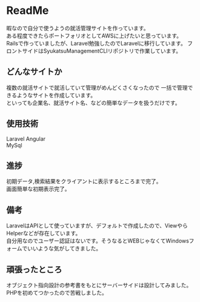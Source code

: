# ReadMe
暇なので自分で使うようの就活管理サイトを作っています。  
ある程度できたらポートフォリオとしてAWSに上げたいと思っています。   
Railsで作っていましたが、Laravel勉強したのでLaravelに移行しています。
フロントサイドはSyukatsuManagementCLIリポジトリで作業しています。

## どんなサイトか
複数の就活サイトで就活していて管理がめんどくさくなったので
一括で管理できるようなサイトを作成しています。    
といっても企業名、就活サイト名、などの簡単なデータを扱うだけです。

## 使用技術
Laravel
Angular  
MySql

## 進捗
初期データ,検索結果をクライアントに表示するところまで完了。  
画面簡単な初期表示完了。   

## 備考
LaravelはAPIとして使っていますが、デフォルトで作成したので、ViewやらHelperなどが存在しています。    
自分用なのでユーザー認証はないです。そうなるとWEBじゃなくてWindowsフォームでいいような気がしてきました。

## 頑張ったところ
オブジェクト指向設計の参考書をもとにサーバーサイドは設計してみました。
PHPを初めてつかったので苦戦しました。
